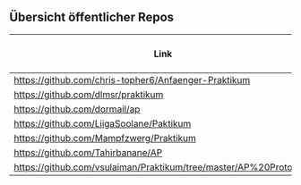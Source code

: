 ## Übersicht öffentlicher Repos

| Link                                                               | letzte Änderung (strict) | letzte Änderung (lax) |
|--------------------------------------------------------------------|--------------------------|-----------------------|
| https://github.com/chris-topher6/Anfaenger-Praktikum               | 2020                     | 2020                  |
| https://github.com/dlmsr/praktikum                                 | 2020                     | 2014                  |
| https://github.com/dormail/ap                                      | 2020                     | 2020                  |
| https://github.com/LiigaSoolane/Paktikum                           | 2020                     | 2020                  |
| https://github.com/Mampfzwerg/Praktikum                            | 2019                     | 2019                  |
| https://github.com/Tahirbanane/AP                                  | 2020                     | 2020                  |
| https://github.com/vsulaiman/Praktikum/tree/master/AP%20Protokolle | 2017                     | 2017                  |
